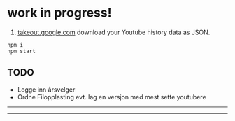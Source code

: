 # work in progress!

1. [takeout.google.com](https://takeout.google.com/) download your Youtube history data as JSON.
<!-- 2. Visit paalss.github.io/youtube-wrapped, upload JSON -->


```
npm i
npm start
```

## TODO
- Legge inn årsvelger
- Ordne Filopplasting
evt. lag en versjon med mest sette youtubere

* * * * * * * *
---------------

